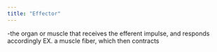 ```yaml
---
title: "Effector"
---
```

-the organ or muscle that receives the efferent impulse, and responds accordingly
EX. a muscle fiber, which then contracts


